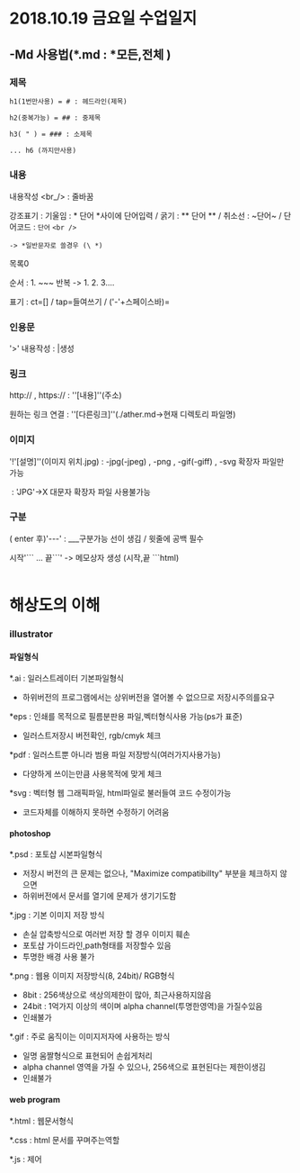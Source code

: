 # 2018.10.19 금요일 수업일지

## -Md 사용법(*.md : *모든,전체 )

### 제목

```markdown
h1(1번만사용) = # : 헤드라인(제목)

h2(중복가능) = ## : 중제목

h3( " ) = ### : 소제목

... h6 (까지만사용)
```

### 내용

내용작성 <br_/>  : 줄바꿈

강조표기 : 기울임 : * 단어 *사이에 단어입력 / 굵기 : ** 단어 **  / 취소선 : ~단어~ / 단어코드 : `단어` `<br />`

 	-> *일반문자로 쓸경우 (\ *)

목록0

순서 : 1. ~~~ 반복 -> 1. 2. 3....

표기 : ct=[] / tap=들여쓰기 / ('-'+스페이스바)=

### 인용문

'>' 내용작성 : |생성

### 링크

http:// , https:// : ''[내용]''(주소) 

원하는 링크 연결 : ''[다른링크]''(./ather.md->현재 디렉토리 파일명)

### 이미지

'!'[설명]''(이미지 위치.jpg) : -jpg(-jpeg) , -png , -gif(-giff) , -svg 확장자 파일만 가능

​				      : 'JPG'->X 대문자 확장자 파일 사용불가능

### 구분

( enter 후)'---' : ___구분가능 선이 생김 / 윗줄에 공백 필수

시작'\``` ... 끝\```' -> 메모상자 생성 (시작,끝 ```html)

```

```



# 해상도의 이해

###	illustrator

#### 파일형식

*.ai : 일러스트레이터 기본파일형식 

- 하위버전의 프로그램에서는 상위버전을 열어볼 수 없으므로 저장시주의를요구

*eps : 인쇄를 목적으로 필름분판용 파일,벡터형식사용 가능(ps가 표준)

- 일러스트저장시 버전확인, rgb/cmyk 체크

*pdf : 일러스트뿐 아니라 범용 파일 저장방식(여러가지사용가능)

- 다양하게 쓰이는만큼 사용목적에 맞게 체크

*svg : 벡터형 웹 그래픽파일, html파일로 불러들여 코드 수정이가능

- 코드자체를 이해하지 못하면 수정하기 어려움

#### photoshop

*.psd : 포토샵 시본파일형식

- 저장시 버전의 큰 문제는 없으나, "Maximize compatibillty" 부분을 체크하지 않으면
-  하위버전에서 문서를 열기에 문제가 생기기도함

*.jpg : 기본 이미지 저장 방식

- 손실 압축방식으로 여러번 저장 할 경우 이미지 훼손 
- 포토샵 가이드라인,path형태를 저장할수 있음 
- 투명한 배경 사용 불가

*.png : 웹용 이미지 저장방식(8, 24bit)/ RGB형식

- 8bit : 256색상으로 색상의제한이 많아, 최근사용하지않음
- 24bit : 1억가지 이상의 색이며 alpha channel(투명한영역)을 가질수있음
- 인쇄불가

*.gif : 주로 움직이는 이미지저자에 사용하는 방식

- 일명 움짤형식으로 표현되어 손쉽게처리
- alpha channel 영역을 가질 수 있으나, 256색으로 표현된다는 제한이생김
- 인쇄불가

#### web program

*.html : 웹문서형식

*.css : html 문서를 꾸며주는역할

*.js : 제어

